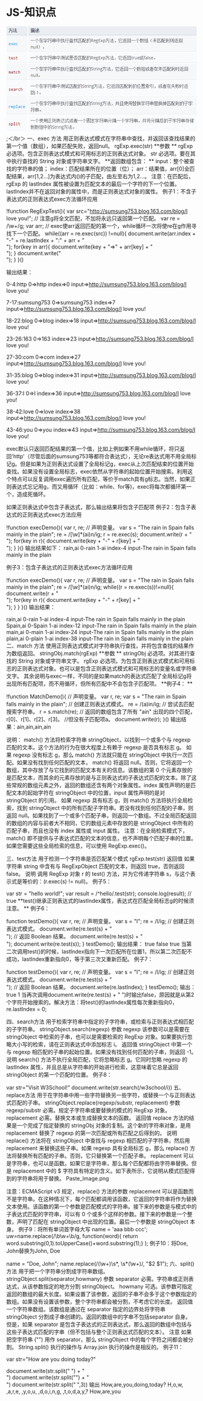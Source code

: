# JS-知识点
![image](https://github.com/gmin1ing/JS-/blob/pic/201709191131.png);＜/br＞
一、exec 方法
用正则表达式模式在字符串中查找，并返回该查找结果的第一个值（数组），如果匹配失败，返回null。
rgExp.exec(str)
**参数 **
rgExp
必选项。包含正则表达式模式和可用标志的正则表达式对象。
str
必选项。要在其中执行查找的 String 对象或字符串文字。
**返回数组包含： **
input：整个被查找的字符串的值；
index：匹配结果所在的位置（位）；
arr：结果值，arr[0]全匹配结果，arr[1,2...]为表达式内()的子匹配，由左至右为1,2...。
注意：在匹配后，rgExp 的 lastIndex 属性被设置为匹配文本的最后一个字符的下一个位置。lastIndex并不在返回对象的属性中，而是正则表达式对象的属性。
例子1：不含子表达式的正则表达式exec方法循环应用

!function RegExpTest(){ 
    var src="http://sumsung753.blog.163.com/blog/I love you!"; 
    // 注意g将全文匹配，不加将永远只返回第一个匹配。 
    var re = /\w+/g; 
    var arr; 
    // exec使arr返回匹配的第一个，while循环一次将使re在g作用寻找下一个匹配。 
    while((arr = re.exec(src)) !=null){ 
        document.write(arr.index + "-" + re.lastIndex + ":" + arr + "<br/>"); 
        for(key in arr){ 
            document.write(key + "=>" + arr[key] + "<br/>"); 
        } 
        document.write("<br/>"); 
    } 
}()

输出结果：

0-4:http
0=>http
index=>0
input=>http://sumsung753.blog.163.com/blog/I love you!

7-17:sumsung753
0=>sumsung753
index=>7
input=>http://sumsung753.blog.163.com/blog/I love you!

18-22:blog
0=>blog
index=>18
input=>http://sumsung753.blog.163.com/blog/I love you!

23-26:163
0=>163
index=>23
input=>http://sumsung753.blog.163.com/blog/I love you!

27-30:com
0=>com
index=>27
input=>http://sumsung753.blog.163.com/blog/I love you!

31-35:blog
0=>blog
index=>31
input=>http://sumsung753.blog.163.com/blog/I love you!

36-37:I
0=>I
index=>36
input=>http://sumsung753.blog.163.com/blog/I love you!

38-42:love
0=>love
index=>38
input=>http://sumsung753.blog.163.com/blog/I love you!

43-46:you
0=>you
index=>43
input=>http://sumsung753.blog.163.com/blog/I love you!

exec默认只返回匹配结果的第一个值，比如上例如果不用while循环，将只返回'http'（尽管后面的sumsung753等都符合表达式），无论re表达式用不用全局标记g。但是如果为正则表达式设置了全局标记g，exec从上次匹配结束的位置开始查找。如果没有设置全局标志，exec依然从字符串的起始位置开始搜索。利用这个特点可以反复调用exec遍历所有匹配，等价于match具有g标志。当然，如果正则表达式忘记用g，而又用循环（比如：while、for等)，exec将每次都循环第一个，造成死循环。

如果正则表达式中包含子表达式，那么输出结果将包含子匹配项
例子2：包含子表达式的正则表达式exec方法应用

!function execDemo(){ 
    var r, re; // 声明变量。 
    var s = "The rain in Spain falls mainly in the plain"; 
    re = /[\w]*(ai)n/ig; 
    r = re.exec(s); 
    document.write(r + "<br/>");
    for(key in r){ 
        document.write(key + "-" + r[key] + "<br/>"); 
    } 
}() 
输出结果如下：
rain,ai
0-rain
1-ai
index-4
input-The rain in Spain falls mainly in the plain

例子3：包含子表达式的正则表达式exec方法循环应用

!function execDemo(){ 
    var r, re; // 声明变量。 
    var s = "The rain in Spain falls mainly in the plain"; 
    re = /[\w]*(ai)n/ig; 
    while((r = re.exec(s))!=null){
        document.write(r + "<br/>"); 
        for(key in r){ 
            document.write(key + "-" + r[key] + "<br/>"); 
        } 
    }
}() 
输出结果：

rain,ai
0-rain
1-ai
index-4
input-The rain in Spain falls mainly in the plain
Spain,ai
0-Spain
1-ai
index-12
input-The rain in Spain falls mainly in the plain
main,ai
0-main
1-ai
index-24
input-The rain in Spain falls mainly in the plain
plain,ai
0-plain
1-ai
index-38
input-The rain in Spain falls mainly in the plain
二、match 方法
使用正则表达式模式对字符串执行查找，并将包含查找的结果作为数组返回。
stringObj.match(rgExp)
**参数 **
stringObj
必选项。对其进行查找的 String 对象或字符串文字。
rgExp
必选项。为包含正则表达式模式和可用标志的正则表达式对象。也可以是包含正则表达式模式和可用标志的变量名或字符串文字。
其余说明与exec一样，不同的是如果match的表达式匹配了全局标记g将出现所有匹配项，而不用循环，但所有匹配中不会包含子匹配项。
**例子4： **

!function MatchDemo(){
    // 声明变量。
    var r, re; 
    var s = "The rain in Spain falls mainly in the plain";
    // 创建正则表达式模式。
    re = /(a)in/ig; 
    // 尝试去匹配搜索字符串。
    r = s.match(re); 
    // 返回的数组包含了所有 "ain" 出现的四个匹配，r[0]、r[1]、r[2]、r[3]。
    //但没有子匹配项a。
    document.write(r); 
}()
输出结果：ain,ain,ain,ain

说明：
match() 方法将检索字符串 stringObject，以找到一个或多个与 regexp 匹配的文本。这个方法的行为在很大程度上有赖于 regexp 是否具有标志 g。
如果 regexp 没有标志 g，那么 match() 方法就只能在 stringObject 中执行一次匹配。如果没有找到任何匹配的文本， match() 将返回 null。否则，它将返回一个数组，其中存放了与它找到的匹配文本有关的信息。该数组的第 0 个元素存放的是匹配文本，而其余的元素存放的是与正则表达式的子表达式匹配的文本。除了这些常规的数组元素之外，返回的数组还含有两个对象属性。index 属性声明的是匹配文本的起始字符在 stringObject 中的位置，input 属性声明的是对 stringObject 的引用。
如果 regexp 具有标志 g，则 match() 方法将执行全局检索，找到 stringObject 中的所有匹配子字符串。若没有找到任何匹配的子串，则返回 null。如果找到了一个或多个匹配子串，则返回一个数组。不过全局匹配返回的数组的内容与前者大不相同，它的数组元素中存放的是 stringObject 中所有的匹配子串，而且也没有 index 属性或 input 属性。
注意：在全局检索模式下，match() 即不提供与子表达式匹配的文本的信息，也不声明每个匹配子串的位置。如果您需要这些全局检索的信息，可以使用 RegExp.exec()。

三、test方法
用于检测一个字符串是否匹配某个模式
rgExp.test(str)
返回值
如果字符串 string 中含有与 RegExpObject 匹配的文本，则返回 true，否则返回 false。
说明
调用 RegExp 对象 r 的 test() 方法，并为它传递字符串 s，与这个表示式是等价的：(r.exec(s) != null)。
例子5：

var str = "hello world!";
var result = /^hello/.test(str);
console.log(result); // true
**test()继承正则表达式的lastIndex属性，表达式在匹配全局标志g的时候须注意。 **
例子6：

function testDemo(){ 
    var r, re; // 声明变量。 
    var s = "I"; 
    re = /I/ig; // 创建正则表达式模式。 
    document.write(re.test(s) + "<br/>"); // 返回 Boolean 结果。 
    document.write(re.test(s) + "<br/>"); 
    document.write(re.test(s)); 
} 
testDemo(); 
输出结果：
true
false
true
当第二次调用test()的时候，lastIndex指向下一次匹配所在位置1，所以第二次匹配不成功，lastIndex重新指向0，等于第三次又重新匹配。
例子7：

function testDemo(){ 
    var r, re; // 声明变量。 
    var s = "I"; 
    re = /I/ig; // 创建正则表达式模式。 
    document.write(re.test(s) + "<br/>"); // 返回 Boolean 结果。 
    document.write(re.lastIndex); 
} 
testDemo(); 
输出：
true
1
当再次调用document.write(re.test(s) + "
")时输出false，原因就是从第2个字符开始搜索的。解决方法：将test()的lastIndex属性每次重新指向0，re.lastIndex = 0;

四、search方法
用于检索字符串中指定的子字符串，或检索与正则表达式相匹配的子字符串。
stringObject.search(regexp)
参数
regexp
该参数可以是需要在 stringObject 中检索的子串，也可以是需要检索的 RegExp 对象。如果要执行忽略大小写的检索，请在正则表达式中添加标志 i。
返回值
stringObject 中第一个与 regexp 相匹配的子串的起始位置。如果没有找到任何匹配的子串，则返回 -1。
说明
search() 方法不执行全局匹配，它将忽略标志 g。它同时忽略 regexp 的 lastIndex 属性，并且总是从字符串的开始进行检索，这意味着它总是返回 stringObject 的第一个匹配的位置。
例子8：

var str="Visit W3School!"
document.write(str.search(/w3school/i))
五、replace方法
用于在字符串中用一些字符替换另一些字符，或替换一个与正则表达式匹配的子串。
stringObject.replace(regexp/substr, replacement)
参数
regexp/substr
必需。规定子字符串或要替换的模式的 RegExp 对象。
replacement
必需。替换文本或生成替换文本的函数。
返回值
replace 方法的结果是一个完成了指定替换的 stringObj 对象的复制。这个新的字符串对象，是用 replacement 替换了 regexp 的第一次匹配或所有匹配之后得到的。
说明
replace() 方法将在 stringObject 中查找与 regexp 相匹配的子字符串，然后用 replacement 来替换这些子串。如果 regexp 具有全局标志 g，那么 replace() 方法将替换所有匹配的子串。否则，它只替换第一个匹配子串。
replacement 可以是字符串，也可以是函数。如果它是字符串，那么每个匹配都将由字符串替换。但是 replacement 中的 $ 字符具有特定的含义。如下表所示，它说明从模式匹配得到的字符串将用于替换。
Paste_Image.png

注意：ECMAScript v3 规定，replace() 方法的参数 replacement 可以是函数而不是字符串。在这种情况下，每个匹配都调用该函数，它返回的字符串将作为替换文本使用。该函数的第一个参数是匹配模式的字符串。接下来的参数是与模式中的子表达式匹配的字符串，可以有 0 个或多个这样的参数。接下来的参数是一个整数，声明了匹配在 stringObject 中出现的位置。最后一个参数是 stringObject 本身。
例子9：将所有单词首字母大写
name = 'aaa bbb ccc';
uw=name.replace(/\b\w+\b/g, function(word){
  return word.substring(0,1).toUpperCase()+word.substring(1);}
);
例子10：将Doe, John替换为John, Doe

name = "Doe, John";
name.replace(/(\w+)\s*, \s*(\w+)/, "$2 $1");
六、split() 方法
用于把一个字符串分割成字符串数组。
stringObject.split(separator,howmany)
参数
separator
必需。字符串或正则表达式，从该参数指定的地方分割 stringObject。
howmany
可选。该参数可指定返回的数组的最大长度。如果设置了该参数，返回的子串不会多于这个参数指定的数组。如果没有设置该参数，整个字符串都会被分割，不考虑它的长度。
返回值
一个字符串数组。该数组是通过在 separator 指定的边界处将字符串 stringObject 分割成子串创建的。返回的数组中的字串不包括separator 自身。
但是，如果 separator 是包含子表达式的正则表达式，那么返回的数组中包括与这些子表达式匹配的字串（但不包括与整个正则表达式匹配的文本）。
注意
如果把空字符串 ("") 用作 separator，那么 stringObject 中的每个字符之间都会被分割。
String.split() 执行的操作与 Array.join 执行的操作是相反的。
例子11：

var str="How are you doing today?"

document.write(str.split(" ") + "<br />")
document.write(str.split("") + "<br />")
document.write(str.split(" ",3))
输出
How,are,you,doing,today?
H,o,w, ,a,r,e, ,y,o,u, ,d,o,i,n,g, ,t,o,d,a,y,?
How,are,you

